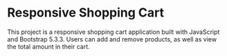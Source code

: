 # Responsive Shopping Cart



This project is a responsive shopping cart application built with JavaScript and Bootstrap 5.3.3. Users can add and remove products, as well as view the total amount in their cart.

